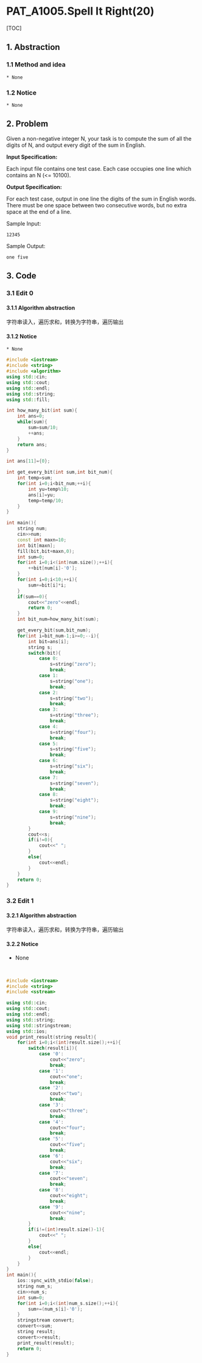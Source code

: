 # PAT_A1005.Spell It Right(20)

[TOC]

## 1. Abstraction

### 1.1 Method and idea

	* None

### 1.2 Notice

	* None

## 2. Problem

Given a non-negative integer N, your task is to compute the sum of all the digits of N, and output every digit of the sum in English.

**Input Specification:**

Each input file contains one test case. Each case occupies one line which contains an N (<= 10100).

**Output Specification:**

For each test case, output in one line the digits of the sum in English words. There must be one space between two consecutive words, but no extra space at the end of a line. 

Sample Input:

```
12345
```

Sample Output:

```
one five
```

## 3. Code

### 3.1 Edit 0

#### 3.1.1 Algorithm abstraction

字符串读入，遍历求和，转换为字符串，遍历输出

#### 3.1.2 Notice

	* None

```c++
#include <iostream>
#include <string>
#include <algorithm>
using std::cin;
using std::cout;
using std::endl;
using std::string;
using std::fill;

int how_many_bit(int sum){
	int ans=0;
	while(sum){
		sum=sum/10;
		++ans;
	}
	return ans;
}

int ans[11]={0};

int get_every_bit(int sum,int bit_num){
	int temp=sum;
	for(int i=0;i<bit_num;++i){
		int yu=temp%10;
		ans[i]=yu;
		temp=temp/10;
	}
}

int main(){
	string num;
	cin>>num;
	const int maxn=10;
	int bit[maxn];
	fill(bit,bit+maxn,0);
	int sum=0;
	for(int i=0;i<(int)num.size();++i){
		++bit[num[i]-'0'];
	}
	for(int i=0;i<10;++i){
		sum+=bit[i]*i;
	}
	if(sum==0){
		cout<<"zero"<<endl;
		return 0;
	}
	int bit_num=how_many_bit(sum);

	get_every_bit(sum,bit_num);
	for(int i=bit_num-1;i>=0;--i){
		int bit=ans[i];
		string s;
		switch(bit){
			case 0:
				s=string("zero");
				break;
			case 1:
				s=string("one");
				break;
			case 2:
				s=string("two");
				break;
			case 3:
				s=string("three");
				break;	
			case 4:
				s=string("four");
				break;
			case 5:
				s=string("five");
				break;
			case 6:
				s=string("six");
				break;
			case 7:
				s=string("seven");
				break;
			case 8:
				s=string("eight");
				break;
			case 9:
				s=string("nine");
				break;
		}
		cout<<s;
		if(i!=0){
			cout<<" ";
		}
		else{
			cout<<endl;
		}
	}
	return 0;
}
```



### 3.2 Edit 1

#### 3.2.1 Algorithm abstraction

字符串读入，遍历求和，转换为字符串，遍历输出

#### 3.2.2 Notice

* None

  ​

```c++
#include <iostream>
#include <string>
#include <sstream>

using std::cin;
using std::cout;
using std::endl;
using std::string;
using std::stringstream;
using std::ios;
void print_result(string result){
	for(int i=0;i<(int)result.size();++i){
		switch(result[i]){
			case '0':
				cout<<"zero";
				break;
			case '1':
				cout<<"one";
				break;
			case '2':
				cout<<"two";
				break;
			case '3':
				cout<<"three";
				break;
			case '4':
				cout<<"four";
				break;
			case '5':
				cout<<"five";
				break;
			case '6':
				cout<<"six";
				break;
			case '7':
				cout<<"seven";
				break;
			case '8':
				cout<<"eight";
				break;
			case '9':
				cout<<"nine";
				break;
		}
		if(i!=(int)result.size()-1){
			cout<<" ";
		}
		else{
			cout<<endl;
		}
	}
}
int main(){
	ios::sync_with_stdio(false);
	string num_s;
	cin>>num_s;
	int sum=0;
	for(int i=0;i<(int)num_s.size();++i){
		sum+=(num_s[i]-'0');
	}
	stringstream convert;
	convert<<sum;
	string result;
	convert>>result;
	print_result(result);
	return 0;
}
```

